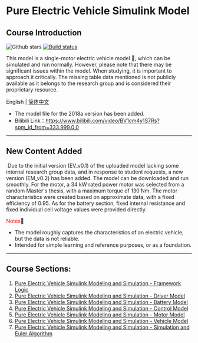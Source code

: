 # Pure Electric Vehicle Simulink Model

## Course Introduction	
![Github stars](https://img.shields.io/github/stars/suntong-1221/EV_Model.svg)
[![Build status](https://ci.appveyor.com/api/projects/status/sb279kxuv1be391g?svg=true)](https://ci.appveyor.com/project/suntong-1221/EV_Model)


This model is a single-motor electric vehicle model 🚗, which can be simulated and run normally. However, please note that there may be significant issues within the model. When studying, it is important to approach it critically. The missing table data mentioned is not publicly available as it belongs to the research group and is considered their proprietary resource.

English | [简体中文](zh_cn_readme.md)

+ The model file for the 2018a version has been added.
+ Bilibili Link：https://www.bilibili.com/video/BV1cm4y1S7Rs?spm_id_from=333.999.0.0
  
---

## New Content Added

​	Due to the initial version (EV_v0.1) of the uploaded model lacking some internal research group data, and in response to student requests, a new version (EM_v0.2) has been added. The model can be downloaded and run smoothly. For the motor, a 34 kW rated power motor was selected from a random Master's thesis, with a maximum torque of 130 Nm. The motor characteristics were created based on approximate data, with a fixed efficiency of 0.95. As for the battery section, fixed internal resistance and fixed individual cell voltage values were provided directly.

<font color=Red>Notes</font>:underage:

+ The model roughly captures the characteristics of an electric vehicle, but the data is not reliable.
+ Intended for simple learning and reference purposes, or as a foundation.
---
## Course Sections:

1. [Pure Electric Vehicle Simulink Modeling and Simulation - Framework Logic](https://www.bilibili.com/video/BV1cm4y1S7Rs/?spm_id_from=333.788&vd_source=df2f7337299806c5a1ed5a5f5b4ffd1d)
2. [Pure Electric Vehicle Simulink Modeling and Simulation - Driver Model](https://www.bilibili.com/video/BV1a3411Y7dg/?spm_id_from=333.788&vd_source=df2f7337299806c5a1ed5a5f5b4ffd1d)
3. [Pure Electric Vehicle Simulink Modeling and Simulation - Battery Model](https://www.bilibili.com/video/BV1GT4y1y7TU/?spm_id_from=333.788&vd_source=df2f7337299806c5a1ed5a5f5b4ffd1d)
4. [Pure Electric Vehicle Simulink Modeling and Simulation - Control Model](https://www.bilibili.com/video/BV18L4y1s7W2/?spm_id_from=333.788&vd_source=df2f7337299806c5a1ed5a5f5b4ffd1d)
5. [Pure Electric Vehicle Simulink Modeling and Simulation - Motor Model](https://www.bilibili.com/video/BV1Yq4y1b7PB/?spm_id_from=333.788&vd_source=df2f7337299806c5a1ed5a5f5b4ffd1d)
6. [Pure Electric Vehicle Simulink Modeling and Simulation - Vehicle Model](https://www.bilibili.com/video/BV1kb4y177MD/?spm_id_from=333.788&vd_source=df2f7337299806c5a1ed5a5f5b4ffd1d)
7. [Pure Electric Vehicle Simulink Modeling and Simulation - Simulation and Euler Algorithm](https://www.bilibili.com/video/BV1r5411o7Rg/?spm_id_from=333.788&vd_source=df2f7337299806c5a1ed5a5f5b4ffd1d)

